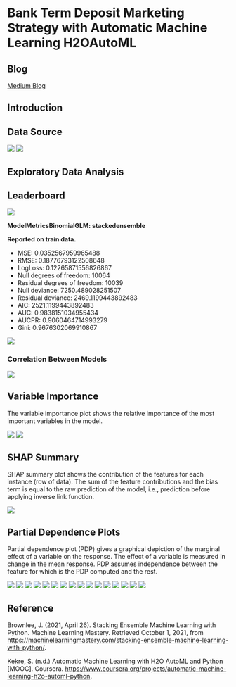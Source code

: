 # Bank Term Deposit Marketing Strategy with Automatic Machine Learning H2OAutoML

## Blog

[Medium Blog]()

## Introduction

## Data Source

<img src = '../main/Data & Images/df.png'>

<img src = '../main/Data & Images/df_info.png'>

## Exploratory Data Analysis

## Leaderboard

<img src = '../main/Data & Images/leaderboard.png'>

**ModelMetricsBinomialGLM: stackedensemble**

**Reported on train data.**

* MSE: 0.0352567959965488
* RMSE: 0.18776793122508648
* LogLoss: 0.12265871556826867
* Null degrees of freedom: 10064
* Residual degrees of freedom: 10039
* Null deviance: 7250.489028251507
* Residual deviance: 2469.1199443892483
* AIC: 2521.1199443892483
* AUC: 0.9838151034955434
* AUCPR: 0.9060464714993279
* Gini: 0.9676302069910867

<img src = '../main/Data & Images/cm.png'>

### Correlation Between Models

<img src = '../main/Data & Images/model_correlation_heatmap.png'>

## Variable Importance

The variable importance plot shows the relative importance of the most important variables in the model.

<img src = '../main/Data & Images/varimp_plot.png'>

<img src = '../main/Data & Images/varimp_heatmap.png'>

## SHAP Summary

SHAP summary plot shows the contribution of the features for each instance (row of data). The sum of the feature contributions and the bias term is equal to the raw prediction of the model, i.e., prediction before applying inverse link function.

<img src = '../main/Data & Images/shap_summary.png'>

## Partial Dependence Plots

Partial dependence plot (PDP) gives a graphical depiction of the marginal effect of a variable on the response. The effect of a variable is measured in change in the mean response. PDP assumes independence between the feature for which is the PDP computed and the rest.

<img src = '../main/Data & Images/stacked_pdp_age.png'>

<img src = '../main/Data & Images/stacked_pdp_balance.png'>

<img src = '../main/Data & Images/stacked_pdp_campaign.png'>

<img src = '../main/Data & Images/stacked_pdp_contact.png'>

<img src = '../main/Data & Images/stacked_pdp_day.png'>

<img src = '../main/Data & Images/stacked_pdp_default.png'>

<img src = '../main/Data & Images/stacked_pdp_duration.png'>

<img src = '../main/Data & Images/stacked_pdp_education.png'>

<img src = '../main/Data & Images/stacked_pdp_housing.png'>

<img src = '../main/Data & Images/stacked_pdp_job.png'>

<img src = '../main/Data & Images/stacked_pdp_loan.png'>

<img src = '../main/Data & Images/stacked_pdp_marital.png'>

<img src = '../main/Data & Images/stacked_pdp_month.png'>

<img src = '../main/Data & Images/stacked_pdp_pdays.png'>

<img src = '../main/Data & Images/stacked_pdp_poutcome.png'>

<img src = '../main/Data & Images/stacked_pdp_previous.png'>

## Reference

Brownlee, J. (2021, April 26). Stacking Ensemble Machine Learning with Python. Machine Learning Mastery. Retrieved October 1, 2021, from https://machinelearningmastery.com/stacking-ensemble-machine-learning-with-python/.

Kekre, S. (n.d.) Automatic Machine Learning with H2O AutoML and Python [MOOC]. Coursera. https://www.coursera.org/projects/automatic-machine-learning-h2o-automl-python.
